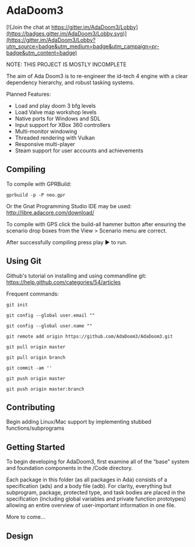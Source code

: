 AdaDoom3
========

[![Join the chat at https://gitter.im/AdaDoom3/Lobby](https://badges.gitter.im/AdaDoom3/Lobby.svg)](https://gitter.im/AdaDoom3/Lobby?utm_source=badge&utm_medium=badge&utm_campaign=pr-badge&utm_content=badge)

NOTE: THIS PROJECT IS MOSTLY INCOMPLETE

The aim of Ada Doom3 is to re-engineer the id-tech 4 engine with a clear dependency
hierarchy, and robust tasking systems.

Planned Features:
- Load and play doom 3 bfg levels
- Load Valve map workshop levels
- Native ports for Windows and SDL
- Input support for XBox 360 controllers
- Multi-monitor windowing
- Threaded rendering with Vulkan
- Responsive multi-player
- Steam support for user accounts and achievements

## Compiling

To compile with GPRBuild:

`gprbuild -p -P neo.gpr `

Or the Gnat Programming Studio IDE may be used:
http://libre.adacore.com/download/

To compile with GPS click the build-all hammer button after ensuring the
scenario drop boxes from the View > Scenario menu are correct.

After successfully compiling press play ▶ to run.

## Using Git

Github's tutorial on installing and using commandline git:
https://help.github.com/categories/54/articles

Frequent commands:

`git init`

`git config --global user.email ""`

`git config --global user.name ""`

`git remote add origin https://github.com/AdaDoom3/AdaDoom3.git`

`git pull origin master`

`git pull origin branch`

`git commit -am ''`

`git push origin master`

`git push origin master:branch`

## Contributing

Begin adding Linux/Mac support by implementing stubbed functions/subprograms

## Getting Started

To begin developing for AdaDoom3, first examine all of the “base” system and
foundation components in the /Code directory.

Each package in this folder (as all packages in Ada) consists of a specification (ads) and
a body file (adb). For clarity, everything but subprogram, package, protected type, and task
bodies are placed in the specification (including global variables and private function
prototypes) allowing an entire overview of user-important information in one file.

More to come...

## Design
